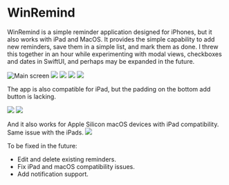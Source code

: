 # WinRemind

WinRemind is a simple reminder application designed for iPhones, but it also works with iPad and MacOS. It provides the simple capability to add new reminders, save them in a simple list, and mark them as done. I threw this together in an hour while experimenting with modal views, checkboxes and dates in SwiftUI, and perhaps may be expanded in the future.

![Main screen](https://i.postimg.cc/52RzjxH3/Clean-Shot-2021-06-08-at-15-18-50.png)
![](https://i.postimg.cc/CKnqqWkV/Clean-Shot-2021-06-08-at-15-19-01.png)
![](https://i.postimg.cc/fLxSHm82/Clean-Shot-2021-06-08-at-15-19-52.png)
![](https://i.postimg.cc/prRh3r72/Clean-Shot-2021-06-08-at-15-20-35.png)
![](https://i.postimg.cc/L5DYSRKj/Clean-Shot-2021-06-08-at-15-20-44.png)

The app is also compatible for iPad, but the padding on the bottom add button is lacking.

![](https://i.postimg.cc/dQjTrRkD/Clean-Shot-2021-06-08-at-15-22-00.png)
![](https://i.postimg.cc/zXdbPJkr/Clean-Shot-2021-06-08-at-15-22-03.png)

And it also works for Apple Silicon macOS devices with iPad compatibility. Same issue with the iPads.
![](https://i.postimg.cc/wj7tCSWs/Clean-Shot-2021-06-08-at-15-22-34.png)

To be fixed in the future:

* Edit and delete existing reminders.
* Fix iPad and macOS compatibility issues.
* Add notification support.
